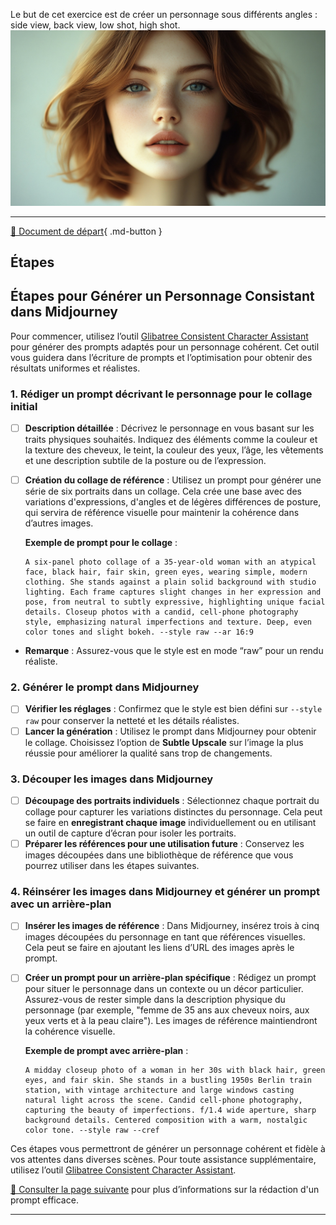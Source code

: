 <style>.md-footer{display:none;}</style>
Le but de cet exercice est de créer un personnage sous différents angles : side view, back view, low shot, high shot. 
<img src="../assets/image/02_rosie.png">
***

[📁 Document de départ](../assets/image/02_rosie.png){ .md-button }   <br>

## Étapes

## Étapes pour Générer un Personnage Consistant dans Midjourney

Pour commencer, utilisez l’outil [Glibatree Consistent Character Assistant](https://chatgpt.com/g/g-hfOosvOH7-glibatree-consistent-character-assistant) pour générer des prompts adaptés pour un personnage cohérent. Cet outil vous guidera dans l’écriture de prompts et l’optimisation pour obtenir des résultats uniformes et réalistes.

### 1. **Rédiger un prompt décrivant le personnage pour le collage initial**
   - [ ] **Description détaillée** : Décrivez le personnage en vous basant sur les traits physiques souhaités. Indiquez des éléments comme la couleur et la texture des cheveux, le teint, la couleur des yeux, l’âge, les vêtements et une description subtile de la posture ou de l’expression.
   - [ ] **Création du collage de référence** : Utilisez un prompt pour générer une série de six portraits dans un collage. Cela crée une base avec des variations d'expressions, d'angles et de légères différences de posture, qui servira de référence visuelle pour maintenir la cohérence dans d’autres images.

      **Exemple de prompt pour le collage** :
      ```Midjourney
      A six-panel photo collage of a 35-year-old woman with an atypical face, black hair, fair skin, green eyes, wearing simple, modern clothing. She stands against a plain solid background with studio lighting. Each frame captures slight changes in her expression and pose, from neutral to subtly expressive, highlighting unique facial details. Closeup photos with a candid, cell-phone photography style, emphasizing natural imperfections and texture. Deep, even color tones and slight bokeh. --style raw --ar 16:9
      ```
   - **Remarque** : Assurez-vous que le style est en mode “raw” pour un rendu réaliste.

### 2. **Générer le prompt dans Midjourney**
   - [ ] **Vérifier les réglages** : Confirmez que le style est bien défini sur `--style raw` pour conserver la netteté et les détails réalistes.
   - [ ] **Lancer la génération** : Utilisez le prompt dans Midjourney pour obtenir le collage. Choisissez l’option de **Subtle Upscale** sur l’image la plus réussie pour améliorer la qualité sans trop de changements.

### 3. **Découper les images dans Midjourney**
   - [ ] **Découpage des portraits individuels** : Sélectionnez chaque portrait du collage pour capturer les variations distinctes du personnage. Cela peut se faire en **enregistrant chaque image** individuellement ou en utilisant un outil de capture d’écran pour isoler les portraits.
   - [ ] **Préparer les références pour une utilisation future** : Conservez les images découpées dans une bibliothèque de référence que vous pourrez utiliser dans les étapes suivantes.

### 4. **Réinsérer les images dans Midjourney et générer un prompt avec un arrière-plan**
   - [ ] **Insérer les images de référence** : Dans Midjourney, insérez trois à cinq images découpées du personnage en tant que références visuelles. Cela peut se faire en ajoutant les liens d’URL des images après le prompt.
   - [ ] **Créer un prompt pour un arrière-plan spécifique** : Rédigez un prompt pour situer le personnage dans un contexte ou un décor particulier. Assurez-vous de rester simple dans la description physique du personnage (par exemple, "femme de 35 ans aux cheveux noirs, aux yeux verts et à la peau claire"). Les images de référence maintiendront la cohérence visuelle.

      **Exemple de prompt avec arrière-plan** :
      ```Midjourney
      A midday closeup photo of a woman in her 30s with black hair, green eyes, and fair skin. She stands in a bustling 1950s Berlin train station, with vintage architecture and large windows casting natural light across the scene. Candid cell-phone photography, capturing the beauty of imperfections. f/1.4 wide aperture, sharp background details. Centered composition with a warm, nostalgic color tone. --style raw --cref
      ```

Ces étapes vous permettront de générer un personnage cohérent et fidèle à vos attentes dans diverses scènes. Pour toute assistance supplémentaire, utilisez l’outil [Glibatree Consistent Character Assistant](https://chatgpt.com/g/g-hfOosvOH7-glibatree-consistent-character-assistant).

[📖 Consulter la page suivante](../ai/prompt.md) pour plus d’informations sur la rédaction d'un prompt efficace.<br>
***



